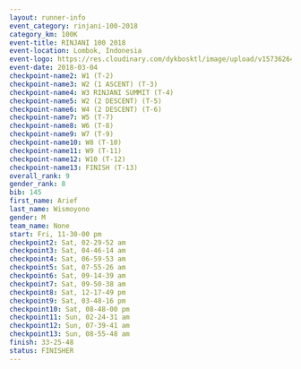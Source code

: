 ```yaml
---
layout: runner-info 
event_category: rinjani-100-2018 
category_km: 100K 
event-title: RINJANI 100 2018 
event-location: Lombok, Indonesia 
event-logo: https://res.cloudinary.com/dykbosktl/image/upload/v1573626435/Logo/Rinjani_eoufbh.png 
event-date: 2018-03-04 
checkpoint-name2: W1 (T-2) 
checkpoint-name3: W2 (1 ASCENT) (T-3) 
checkpoint-name4: W3 RINJANI SUMMIT (T-4) 
checkpoint-name5: W2 (2 DESCENT) (T-5) 
checkpoint-name6: W4 (2 DESCENT) (T-6) 
checkpoint-name7: W5 (T-7) 
checkpoint-name8: W6 (T-8) 
checkpoint-name9: W7 (T-9) 
checkpoint-name10: W8 (T-10) 
checkpoint-name11: W9 (T-11) 
checkpoint-name12: W10 (T-12) 
checkpoint-name13: FINISH (T-13) 
overall_rank: 9
gender_rank: 8
bib: 145
first_name: Arief
last_name: Wismoyono
gender: M
team_name: None
start: Fri, 11-30-00 pm
checkpoint2: Sat, 02-29-52 am
checkpoint3: Sat, 04-46-14 am
checkpoint4: Sat, 06-59-53 am
checkpoint5: Sat, 07-55-26 am
checkpoint6: Sat, 09-14-39 am
checkpoint7: Sat, 09-50-38 am
checkpoint8: Sat, 12-17-49 pm
checkpoint9: Sat, 03-48-16 pm
checkpoint10: Sat, 08-48-00 pm
checkpoint11: Sun, 02-24-31 am
checkpoint12: Sun, 07-39-41 am
checkpoint13: Sun, 08-55-48 am
finish: 33-25-48
status: FINISHER
---
```

